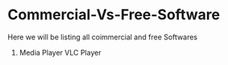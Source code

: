 Commercial-Vs-Free-Software
===========================

Here we will be listing all coimmercial and free Softwares
1.  Media Player      VLC Player